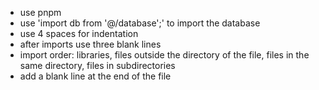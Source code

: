 + use pnpm
+ use 'import db from '@/database';' to import the database
+ use 4 spaces for indentation
+ after imports use three blank lines
+ import order: libraries, files outside the directory of the file, files in the same directory, files in subdirectories
+ add a blank line at the end of the file
